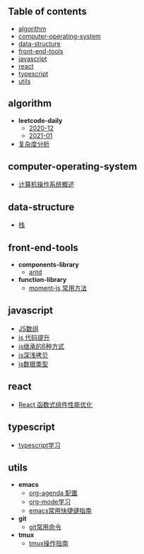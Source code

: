 ## Table of contents
  + [algorithm](#algorithm)
  + [computer-operating-system](#computer-operating-system)
  + [data-structure](#data-structure)
  + [front-end-tools](#front-end-tools)
  + [javascript](#javascript)
  + [react](#react)
  + [typescript](#typescript)
  + [utils](#utils)
## algorithm
  + **leetcode-daily**
    + [2020-12](notes/algorithm/leetcode-daily/2020-12.org)
    + [2021-01](notes/algorithm/leetcode-daily/2021-01.org)
  + [复杂度分析](notes/algorithm/algorithm-complexity.org)
## computer-operating-system
  + [计算机操作系统概述](notes/computer-operating-system/computer-operating-system-overview.org)
## data-structure
  + [栈](notes/data-structure/stack.org)
## front-end-tools
  + **components-library**
    + [antd](notes/front-end-tools/components-library/antd.org)
  + **function-library**
    + [moment-js 常用方法](notes/front-end-tools/function-library/moment-js.org)
## javascript
  + [JS数组](notes/javascript/array.org)
  + [js 代码提升](notes/javascript/js-code-clean.org)
  + [js继承的6种方式](notes/javascript/js-extends.org)
  + [js深浅拷贝](notes/javascript/js-shallow-and-deep-copy.org)
  + [js数据类型](notes/javascript/type-of-data.org)
## react
  + [React 函数式组件性能优化](notes/react/react-function-performance-optimization.org)
## typescript
  + [typescript学习](notes/typescript/typescript-study.org)
## utils
  + **emacs**
    + [org-agenda 配置](notes/utils/emacs/org-agenda.org)
    + [org-mode学习](notes/utils/emacs/org-mode.org)
    + [emacs常用快捷键指南](notes/utils/emacs/shortcut-guide.org)
  + **git**
    + [git常用命令](notes/utils/git/git-command-guide.org)
  + **tmux**
    + [tmux操作指南](notes/utils/tmux/tmux-guide.org)
